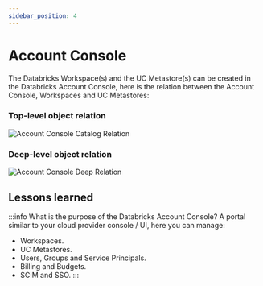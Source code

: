 ```yaml
---
sidebar_position: 4
---
```


# Account Console

The Databricks Workspace(s) and the UC Metastore(s) can be created in the Databricks Account Console, here is the relation between the Account Console, Workspaces and UC Metastores:

### Top-level object relation
![Account Console Catalog Relation](/img/account-object-relation.png)

### Deep-level object relation
![Account Console Deep Relation](/img/account-deep-relation.png)

## Lessons learned

:::info What is the purpose of the Databricks Account Console?
A portal similar to your cloud provider console / UI, here you can manage:
  * Workspaces.
  * UC Metastores.
  * Users, Groups and Service Principals.
  * Billing and Budgets.
  * SCIM and SSO.
:::

<!---
## Next steps

# Tutorial Intro

Let's discover **Docusaurus in less than 5 minutes**.

## Getting Started

Get started by **creating a new site**.

Or **try Docusaurus immediately** with **[docusaurus.new](https://docusaurus.new)**.

### What you'll need

- [Node.js](https://nodejs.org/en/download/) version 18.0 or above:
  - When installing Node.js, you are recommended to check all checkboxes related to dependencies.

## Generate a new site

Generate a new Docusaurus site using the **classic template**.

The classic template will automatically be added to your project after you run the command:

```bash
npm init docusaurus@latest my-website classic
```

You can type this command into Command Prompt, Powershell, Terminal, or any other integrated terminal of your code editor.

The command also installs all necessary dependencies you need to run Docusaurus.

## Start your site

Run the development server:

```bash
cd my-website
npm run start
```

The `cd` command changes the directory you're working with. In order to work with your newly created Docusaurus site, you'll need to navigate the terminal there.

The `npm run start` command builds your website locally and serves it through a development server, ready for you to view at http://localhost:3000/.

Open `docs/intro.md` (this page) and edit some lines: the site **reloads automatically** and displays your changes.

-->